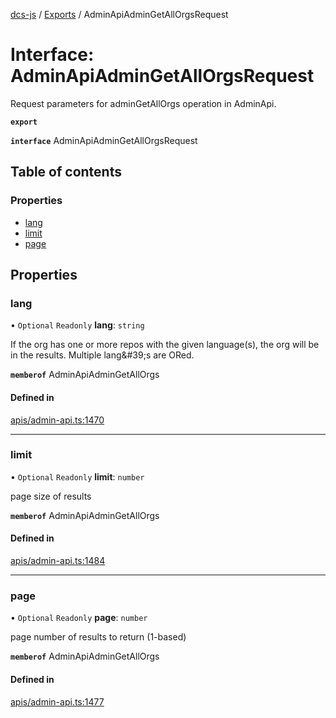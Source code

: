 [dcs-js](../README.md) / [Exports](../modules.md) / AdminApiAdminGetAllOrgsRequest

# Interface: AdminApiAdminGetAllOrgsRequest

Request parameters for adminGetAllOrgs operation in AdminApi.

**`export`**

**`interface`** AdminApiAdminGetAllOrgsRequest

## Table of contents

### Properties

- [lang](AdminApiAdminGetAllOrgsRequest.md#lang)
- [limit](AdminApiAdminGetAllOrgsRequest.md#limit)
- [page](AdminApiAdminGetAllOrgsRequest.md#page)

## Properties

### <a id="lang" name="lang"></a> lang

• `Optional` `Readonly` **lang**: `string`

If the org has one or more repos with the given language(s), the org will be in the results. Multiple lang\&#39;s are ORed.

**`memberof`** AdminApiAdminGetAllOrgs

#### Defined in

[apis/admin-api.ts:1470](https://github.com/unfoldingWord/dcs-js/blob/b29eb7a/apis/admin-api.ts#L1470)

___

### <a id="limit" name="limit"></a> limit

• `Optional` `Readonly` **limit**: `number`

page size of results

**`memberof`** AdminApiAdminGetAllOrgs

#### Defined in

[apis/admin-api.ts:1484](https://github.com/unfoldingWord/dcs-js/blob/b29eb7a/apis/admin-api.ts#L1484)

___

### <a id="page" name="page"></a> page

• `Optional` `Readonly` **page**: `number`

page number of results to return (1-based)

**`memberof`** AdminApiAdminGetAllOrgs

#### Defined in

[apis/admin-api.ts:1477](https://github.com/unfoldingWord/dcs-js/blob/b29eb7a/apis/admin-api.ts#L1477)
